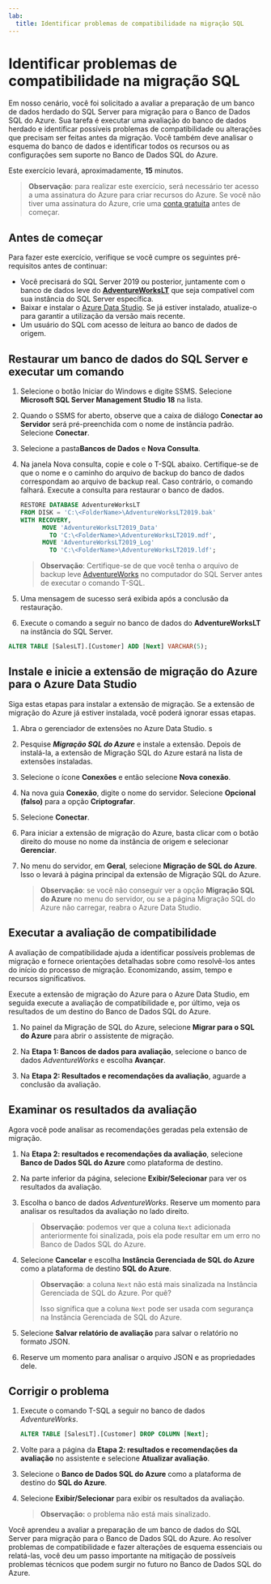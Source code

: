 ```yaml
---
lab:
  title: Identificar problemas de compatibilidade na migração SQL
---
```


# Identificar problemas de compatibilidade na migração SQL

Em nosso cenário, você foi solicitado a avaliar a preparação de um banco de dados herdado do SQL Server para migração para o Banco de Dados SQL do Azure. Sua tarefa é executar uma avaliação do banco de dados herdado e identificar possíveis problemas de compatibilidade ou alterações que precisam ser feitas antes da migração. Você também deve analisar o esquema do banco de dados e identificar todos os recursos ou as configurações sem suporte no Banco de Dados SQL do Azure.

Este exercício levará, aproximadamente, **15** minutos.

> **Observação**: para realizar este exercício, será necessário ter acesso a uma assinatura do Azure para criar recursos do Azure. Se você não tiver uma assinatura do Azure, crie uma [conta gratuita](https://azure.microsoft.com/free/?azure-portal=true) antes de começar.

## Antes de começar

Para fazer este exercício, verifique se você cumpre os seguintes pré-requisitos antes de continuar:

- Você precisará do SQL Server 2019 ou posterior, juntamente com o banco de dados leve do [**AdventureWorksLT**](https://learn.microsoft.com/sql/samples/adventureworks-install-configure#download-backup-files) que seja compatível com sua instância do SQL Server específica.
- Baixar e instalar o [Azure Data Studio](https://learn.microsoft.com/sql/azure-data-studio/download-azure-data-studio). Se já estiver instalado, atualize-o para garantir a utilização da versão mais recente.
- Um usuário do SQL com acesso de leitura ao banco de dados de origem.

## Restaurar um banco de dados do SQL Server e executar um comando

1. Selecione o botão Iniciar do Windows e digite SSMS. Selecione **Microsoft SQL Server Management Studio 18** na lista.  

1. Quando o SSMS for aberto, observe que a caixa de diálogo **Conectar ao Servidor** será pré-preenchida com o nome de instância padrão. Selecione **Conectar**.

1. Selecione a pasta**Bancos de Dados** e **Nova Consulta**.

1. Na janela Nova consulta, copie e cole o T-SQL abaixo. Certifique-se de que o nome e o caminho do arquivo de backup do banco de dados correspondam ao arquivo de backup real. Caso contrário, o comando falhará. Execute a consulta para restaurar o banco de dados.

    ```sql
    RESTORE DATABASE AdventureWorksLT
    FROM DISK = 'C:\<FolderName>\AdventureWorksLT2019.bak'
    WITH RECOVERY,
          MOVE 'AdventureWorksLT2019_Data' 
            TO 'C:\<FolderName>\AdventureWorksLT2019.mdf',
          MOVE 'AdventureWorksLT2019_Log'
            TO 'C:\<FolderName>\AdventureWorksLT2019.ldf';
    ```

    > **Observação**: Certifique-se de que você tenha o arquivo de backup leve [AdventureWorks](https://learn.microsoft.com/sql/samples/adventureworks-install-configure#download-backup-files) no computador do SQL Server antes de executar o comando T-SQL.

1. Uma mensagem de sucesso será exibida após a conclusão da restauração.

1. Execute o comando a seguir no banco de dados do **AdventureWorksLT** na instância do SQL Server.

```sql
ALTER TABLE [SalesLT].[Customer] ADD [Next] VARCHAR(5);
```

## Instale e inicie a extensão de migração do Azure para o Azure Data Studio

Siga estas etapas para instalar a extensão de migração. Se a extensão de migração do Azure já estiver instalada, você poderá ignorar essas etapas.

1. Abra o gerenciador de extensões no Azure Data Studio. s

1. Pesquise ***Migração SQL do Azure*** e instale a extensão. Depois de instalá-la, a extensão de Migração SQL do Azure estará na lista de extensões instaladas.

1. Selecione o ícone **Conexões** e então selecione **Nova conexão**. 

1. Na nova guia **Conexão**, digite o nome do servidor. Selecione **Opcional (falso)** para a opção **Criptografar**.

1. Selecione **Conectar**. 

1. Para iniciar a extensão de migração do Azure, basta clicar com o botão direito do mouse no nome da instância de origem e selecionar **Gerenciar**. 

1. No menu do servidor, em **Geral**, selecione **Migração de SQL do Azure**. Isso o levará à página principal da extensão de Migração SQL do Azure.

    > **Observação**: se você não conseguir ver a opção **Migração SQL do Azure** no menu do servidor, ou se a página Migração SQL do Azure não carregar, reabra o Azure Data Studio.

## Executar a avaliação de compatibilidade

A avaliação de compatibilidade ajuda a identificar possíveis problemas de migração e fornece orientações detalhadas sobre como resolvê-los antes do início do processo de migração. Economizando, assim, tempo e recursos significativos. 

Execute a extensão de migração do Azure para o Azure Data Studio, em seguida execute a avaliação de compatibilidade e, por último, veja os resultados de um destino do Banco de Dados SQL do Azure.

1. No painel da Migração de SQL do Azure, selecione **Migrar para o SQL do Azure** para abrir o assistente de migração.

1. Na **Etapa 1: Bancos de dados para avaliação**, selecione o banco de dados *AdventureWorks* e escolha **Avançar**.

1. Na **Etapa 2: Resultados e recomendações da avaliação**, aguarde a conclusão da avaliação.

## Examinar os resultados da avaliação

Agora você pode analisar as recomendações geradas pela extensão de migração.

1. Na **Etapa 2: resultados e recomendações da avaliação**, selecione **Banco de Dados SQL do Azure** como plataforma de destino.

1. Na parte inferior da página, selecione **Exibir/Selecionar** para ver os resultados da avaliação. 

1. Escolha o banco de dados *AdventureWorks*. Reserve um momento para analisar os resultados da avaliação no lado direito.
    
    > **Observação**: podemos ver que a coluna `Next` adicionada anteriormente foi sinalizada, pois ela pode resultar em um erro no Banco de Dados SQL do Azure.

1. Selecione **Cancelar** e escolha **Instância Gerenciada de SQL do Azure** como a plataforma de destino **SQL do Azure**.
    
    > **Observação**: a coluna `Next` não está mais sinalizada na Instância Gerenciada de SQL do Azure. Por quê? 
    >
    >Isso significa que a coluna `Next` pode ser usada com segurança na Instância Gerenciada de SQL do Azure.

1. Selecione **Salvar relatório de avaliação** para salvar o relatório no formato JSON.

1. Reserve um momento para analisar o arquivo JSON e as propriedades dele.

## Corrigir o problema

1. Execute o comando T-SQL a seguir no banco de dados *AdventureWorks*.

    ```sql
    ALTER TABLE [SalesLT].[Customer] DROP COLUMN [Next];
    ```

1. Volte para a página da **Etapa 2: resultados e recomendações da avaliação** no assistente e selecione **Atualizar avaliação**.

1. Selecione o **Banco de Dados SQL do Azure** como a plataforma de destino do **SQL do Azure**.

1. Selecione **Exibir/Selecionar** para exibir os resultados da avaliação.

    > **Observação:** o problema não está mais sinalizado.

Você aprendeu a avaliar a preparação de um banco de dados do SQL Server para migração para o Banco de Dados SQL do Azure. Ao resolver problemas de compatibilidade e fazer alterações de esquema essenciais ou relatá-las, você deu um passo importante na mitigação de possíveis problemas técnicos que podem surgir no futuro no Banco de Dados SQL do Azure.
